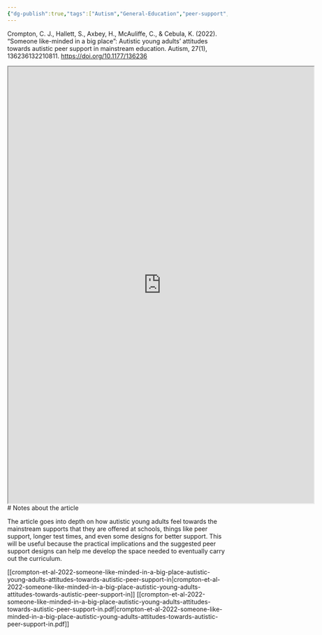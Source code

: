```yaml
---
{"dg-publish":true,"tags":["Autism","General-Education","peer-support","school","mental-health"],"permalink":"/Sources with Notes/Articles/Someone  like-minded in a big place/","dgPassFrontmatter":true}
---
```



Crompton, C. J., Hallett, S., Axbey, H., McAuliffe, C., & Cebula, K. (2022). “Someone
like-minded in a big place”: Autistic young adults’ attitudes towards autistic peer support
in mainstream education. Autism, 27(1), 136236132210811.
https://doi.org/10.1177/136236

<iframe src="https://drive.google.com/file/d/10Sax70akGONmNeRFYH7_x4mkz4ZtfxK8/preview" width="700" height="1000" ></iframe>
# Notes about the article

The article goes into depth on how autistic young adults feel towards the
mainstream supports that they are offered at schools, things like peer support, longer test
times, and even some designs for better support. This will be useful because the practical
implications and the suggested peer support designs can help me develop the space
needed to eventually carry out the curriculum.

[[crompton-et-al-2022-someone-like-minded-in-a-big-place-autistic-young-adults-attitudes-towards-autistic-peer-support-in\|crompton-et-al-2022-someone-like-minded-in-a-big-place-autistic-young-adults-attitudes-towards-autistic-peer-support-in]]
[[crompton-et-al-2022-someone-like-minded-in-a-big-place-autistic-young-adults-attitudes-towards-autistic-peer-support-in.pdf\|crompton-et-al-2022-someone-like-minded-in-a-big-place-autistic-young-adults-attitudes-towards-autistic-peer-support-in.pdf]]